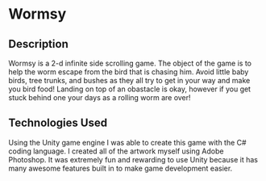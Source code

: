 # Wormsy

## Description

Wormsy is a 2-d infinite side scrolling game. The object of the game is to help the worm escape from the bird that is chasing him.  Avoid little baby birds, tree trunks, and bushes as they all try to get in your way and make you bird food!  Landing on top of an obastacle is okay, however if you get stuck behind one your days as a rolling worm are over!

##  Technologies Used

Using the Unity game engine I was able to create this game with the C# coding language.  I created all of the artwork myself using Adobe Photoshop.  It was extremely fun and rewarding to use Unity because it has many awesome features built in to make game development easier.